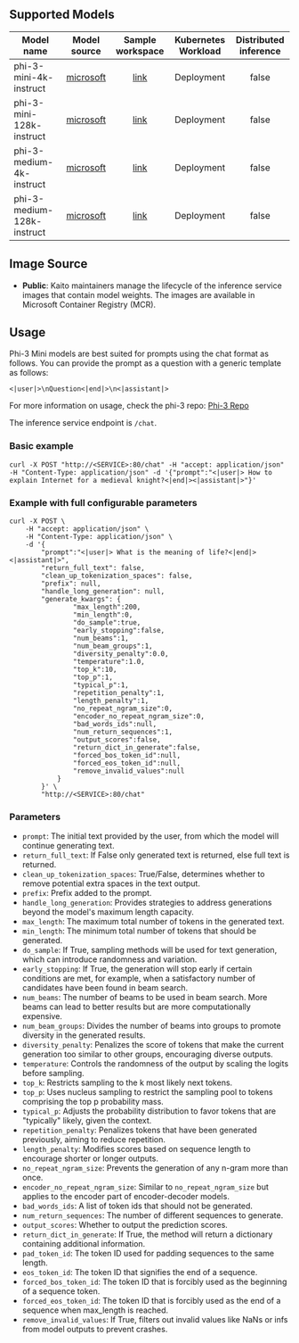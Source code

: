 ## Supported Models
| Model name               |                              Model source                               | Sample workspace|Kubernetes Workload|Distributed inference|
|--------------------------|:-----------------------------------------------------------------------:|:----:| :----: |:----: |
| phi-3-mini-4k-instruct   |  [microsoft](https://huggingface.co/microsoft/Phi-3-mini-4k-instruct)   |[link](../../../examples/inference/kaito_workspace_phi_3_mini_4k.yaml)|Deployment| false|
| phi-3-mini-128k-instruct | [microsoft](https://huggingface.co/microsoft/Phi-3-mini-128k-instruct)  |[link](../../../examples/inference/kaito_workspace_phi_3_mini_128k.yaml)|Deployment| false|
| phi-3-medium-4k-instruct   | [microsoft](https://huggingface.co/microsoft/Phi-3-medium-4k-instruct)  |[link](../../../examples/inference/kaito_workspace_phi_3_medium_4k.yaml)|Deployment| false|
| phi-3-medium-128k-instruct   | [microsoft](https://huggingface.co/microsoft/Phi-3-medium-128k-instruct) |[link](../../../examples/inference/kaito_workspace_phi_3_medium_128k.yaml)|Deployment| false|

## Image Source
- **Public**: Kaito maintainers manage the lifecycle of the inference service images that contain model weights. The images are available in Microsoft Container Registry (MCR).

## Usage

Phi-3 Mini models are best suited for prompts using the chat format as follows. You can provide the prompt as a question with a generic template as follows:

```
<|user|>\nQuestion<|end|>\n<|assistant|>
```

For more information on usage, check the phi-3 repo: [Phi-3 Repo](https://huggingface.co/microsoft/Phi-3-mini-4k-instruct)

The inference service endpoint is `/chat`.


### Basic example
```
curl -X POST "http://<SERVICE>:80/chat" -H "accept: application/json" -H "Content-Type: application/json" -d '{"prompt":"<|user|> How to explain Internet for a medieval knight?<|end|><|assistant|>"}'
```


### Example with full configurable parameters
```
curl -X POST \
    -H "accept: application/json" \
    -H "Content-Type: application/json" \
    -d '{
        "prompt":"<|user|> What is the meaning of life?<|end|><|assistant|>",
        "return_full_text": false,
        "clean_up_tokenization_spaces": false, 
        "prefix": null,
        "handle_long_generation": null,
        "generate_kwargs": {
                "max_length":200,
                "min_length":0,
                "do_sample":true,
                "early_stopping":false,
                "num_beams":1,
                "num_beam_groups":1,
                "diversity_penalty":0.0,
                "temperature":1.0,
                "top_k":10,
                "top_p":1,
                "typical_p":1,
                "repetition_penalty":1,
                "length_penalty":1,
                "no_repeat_ngram_size":0,
                "encoder_no_repeat_ngram_size":0,
                "bad_words_ids":null,
                "num_return_sequences":1,
                "output_scores":false,
                "return_dict_in_generate":false,
                "forced_bos_token_id":null,
                "forced_eos_token_id":null,
                "remove_invalid_values":null
            }
        }' \
        "http://<SERVICE>:80/chat"
```

### Parameters
- `prompt`: The initial text provided by the user, from which the model will continue generating text.
- `return_full_text`: If False only generated text is returned, else full text is returned.
- `clean_up_tokenization_spaces`: True/False, determines whether to remove potential extra spaces in the text output.
- `prefix`: Prefix added to the prompt.
- `handle_long_generation`: Provides strategies to address generations beyond the model's maximum length capacity.
- `max_length`: The maximum total number of tokens in the generated text.
- `min_length`: The minimum total number of tokens that should be generated.
- `do_sample`: If True, sampling methods will be used for text generation, which can introduce randomness and variation.
- `early_stopping`: If True, the generation will stop early if certain conditions are met, for example, when a satisfactory number of candidates have been found in beam search.
- `num_beams`: The number of beams to be used in beam search. More beams can lead to better results but are more computationally expensive.
- `num_beam_groups`: Divides the number of beams into groups to promote diversity in the generated results.
- `diversity_penalty`: Penalizes the score of tokens that make the current generation too similar to other groups, encouraging diverse outputs.
- `temperature`: Controls the randomness of the output by scaling the logits before sampling.
- `top_k`: Restricts sampling to the k most likely next tokens.
- `top_p`: Uses nucleus sampling to restrict the sampling pool to tokens comprising the top p probability mass.
- `typical_p`: Adjusts the probability distribution to favor tokens that are "typically" likely, given the context.
- `repetition_penalty`: Penalizes tokens that have been generated previously, aiming to reduce repetition.
- `length_penalty`: Modifies scores based on sequence length to encourage shorter or longer outputs.
- `no_repeat_ngram_size`: Prevents the generation of any n-gram more than once.
- `encoder_no_repeat_ngram_size`: Similar to `no_repeat_ngram_size` but applies to the encoder part of encoder-decoder models.
- `bad_words_ids`: A list of token ids that should not be generated.
- `num_return_sequences`: The number of different sequences to generate.
- `output_scores`: Whether to output the prediction scores.
- `return_dict_in_generate`: If True, the method will return a dictionary containing additional information.
- `pad_token_id`: The token ID used for padding sequences to the same length.
- `eos_token_id`: The token ID that signifies the end of a sequence.
- `forced_bos_token_id`: The token ID that is forcibly used as the beginning of a sequence token.
- `forced_eos_token_id`: The token ID that is forcibly used as the end of a sequence when max_length is reached.
- `remove_invalid_values`: If True, filters out invalid values like NaNs or infs from model outputs to prevent crashes.
